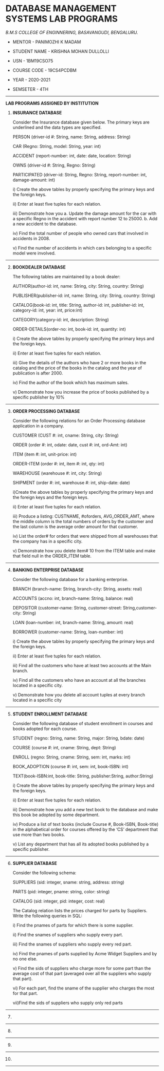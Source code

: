 # DATABASE MANAGEMENT SYSTEMS LAB PROGRAMS





*B.M.S COLLEGE OF ENGINNERING, BASAVANGUDI, BENGALURU.*

* MENTOR - PANIMOZHI K MADAM 

* STUDENT NAME - KRISHNA MOHAN DULLOLLI

* USN - 1BM19CSO75

* COURSE CODE - 19CS4PCDBM

* YEAR - 2020-2021

* SEMSETER - 4TH


***********************************************************************








******LAB PROGRAMS ASSIGNED BY INSTITUTION******










1)   **INSURANCE DATABASE**

     Consider the Insurance database given below. The primary keys are underlined and the data types are specified.
    
     PERSON (driver-id #: String, name: String, address: String)
   
     CAR (Regno: String, model: String, year: int)
   
     ACCIDENT (report-number: int, date: date, location: String)
   
     OWNS (driver-id #: String, Regno: String)
   
     PARTICIPATED (driver-id: String, Regno: String, report-number: int, damage-amount: int)
   
     i) Create the above tables by properly specifying the primary keys and the foreign keys.
   
     ii) Enter at least five tuples for each relation.
   
     iii) Demonstrate how you
        a. Update the damage amount for the car with a specific Regno in the accident with report number 12 to 25000.
        b. Add a new accident to the database.
        
     iv) Find the total number of people who owned cars that involved in accidents in 2008.
   
     v) Find the number of accidents in which cars belonging to a specific model were involved.

----------------------------------------------------------------------------------------------------

2) **BOOKDEALER DATABASE**
 
   The following tables are maintained by a book dealer:
   
   AUTHOR(author-id: int, name: String, city: String, country: String)
   
   PUBLISHER(publisher-id: int, name: String, city: String, country: String)
   
   CATALOG(book-id: int, title: String, author-id: int, publisher-id: int, category-id: int, year: int, price:int)
   
   CATEGORY(category-id: int, description: String)
   
   ORDER-DETAILS(order-no: int, book-id: int, quantity: int)
   
   i) Create the above tables by properly specifying the primary keys and the foreign keys.
   
   ii) Enter at least five tuples for each relation.
   
   iii) Give the details of the authors who have 2 or more books in the catalog and the price of the books in the catalog and the year of publication is after 2000.
   
   iv) Find the author of the book which has maximum sales.
   
   v) Demonstrate how you increase the price of books published by a specific publisher by 10%

----------------------------------------------------------------------------------------------------

3) **ORDER PROCESSING DATABASE**
  
   Consider the following relations for an Order Processing database application in a company.
   
   CUSTOMER (CUST #: int, cname: String, city: String)
   
   ORDER (order #: int, odate: date, cust #: int, ord-Amt: int)
   
   ITEM (item #: int, unit-price: int)
   
   ORDER-ITEM (order #: int, item #: int, qty: int)
   
   WAREHOUSE (warehouse #: int, city: String)
   
   SHIPMENT (order #: int, warehouse #: int, ship-date: date)
   
   i)Create the above tables by properly specifying the primary keys and the foreign keys and the foreign keys.
   
   ii) Enter at least five tuples for each relation.
   
   iii) Produce a listing: CUSTNAME, #oforders, AVG_ORDER_AMT, where the middle column is the total numbers of orders by the customer and the last column is the average order
   amount for that customer.
   
   iv) List the order# for orders that were shipped from all warehouses that the company has in a specific city.
   
   v) Demonstrate how you delete item# 10 from the ITEM table and make that field null in the ORDER_ITEM table.


----------------------------------------------------------------------------------------------------

4)  **BANKING ENTERPRISE DATABASE**
  
    Consider the following database for a banking enterprise.
   
    BRANCH (branch-name: String, branch-city: String, assets: real)
   
    ACCOUNTS (accno: int, branch-name: String, balance: real)
   
    DEPOSITOR (customer-name: String, customer-street: String,customer-city: String)
   
    LOAN (loan-number: int, branch-name: String, amount: real)
   
    BORROWER (customer-name: String, loan-number: int)
   
    i) Create the above tables by properly specifying the primary keys and the foreign keys.
   
    ii) Enter at least five tuples for each relation.
   
    iii) Find all the customers who have at least two accounts at the Main branch.
   
    iv) Find all the customers who have an account at all the branches located in a specific city.
   
    v) Demonstrate how you delete all account tuples at every branch located in a specific city

----------------------------------------------------------------------------------------------------
5)  **STUDENT ENROLLMENT DATABASE**
   
    Consider the following database of student enrollment in courses and books adopted for
    each course.
   
    STUDENT (regno: String, name: String, major: String, bdate: date)
    
    COURSE (course #: int, cname: String, dept: String)
    
    ENROLL (regno: String, cname: String, sem: int, marks: int)
    
    BOOK_ADOPTION (course #: int, sem: int, book-ISBN: int)
    
    TEXT(book-ISBN:int, book-title: String, publisher:String, author:String)
    
    i) Create the above tables by properly specifying the primary keys and the foreign keys.
 
    ii) Enter at least five tuples for each relation.
 
    iii) Demonstrate how you add a new text book to the database and make this book be
      adopted by some department.
       
    iv) Produce a list of text books (include Course #, Book-ISBN, Book-title) in the
     alphabetical order for courses offered by the ‘CS’ department that use more than two
     books.
     
    v) List any department that has all its adopted books published by a specific publisher.


----------------------------------------------------------------------------------------------------
6) **SUPPLIER DATABASE**
   
   Consider the following schema:
   
   SUPPLIERS (sid: integer, sname: string, address: string)
   
   PARTS (pid: integer, pname: string, color: string)
   
   CATALOG (sid: integer, pid: integer, cost: real)
   
   The Catalog relation lists the prices charged for parts by Suppliers. Write the following queries in SQL:
   
   i) Find the pnames of parts for which there is some supplier.
   
   ii) Find the snames of suppliers who supply every part.
   
   iii) Find the snames of suppliers who supply every red part.
   
   iv) Find the pnames of parts supplied by Acme Widget Suppliers and by no one else.
   
   v) Find the sids of suppliers who charge more for some part than the average cost of that part (averaged over all the suppliers who supply that part).
   
   vi) For each part, find the sname of the supplier who charges the most for that part.
   
   vii)Find the sids of suppliers who supply only red parts

----------------------------------------------------------------------------------------------------
7) 


----------------------------------------------------------------------------------------------------

8) 


----------------------------------------------------------------------------------------------------
9) 

----------------------------------------------------------------------------------------------------
10) 
 
 
----------------------------------------------------------------------------------------------------

